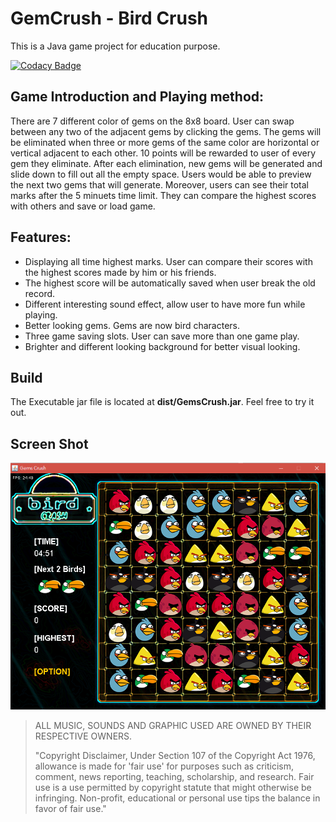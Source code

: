 # GemCrush - Bird Crush
<p>This is a Java game project for education purpose. </p>

 [![Codacy Badge](https://api.codacy.com/project/badge/Grade/05f1a582055f4cd18142524cc5944fbd)](https://www.codacy.com/manual/kennyyuen2008/GemCrush?utm_source=github.com&amp;utm_medium=referral&amp;utm_content=kennyyuen/GemCrush&amp;utm_campaign=Badge_Grade)
 
## Game Introduction and Playing method:
<p>There are 7 different color of gems on the 8x8 board. User can swap between any two of the adjacent gems by clicking the gems. The gems will be eliminated when three or more gems of the same color are horizontal or vertical adjacent to each other. 10 points will be rewarded to user of every gem they eliminate. After each elimination, new gems will be generated and slide down to fill out all the empty space. Users would be able to preview the next two gems that will generate. Moreover, users can see their total marks after the 5 minuets time limit. They can compare the highest scores with others and save or load game. </p>

## Features:
* Displaying all time highest marks. User can compare their scores with the highest scores made by him or his friends. 
* The highest score will be automatically saved when user break the old record. 
* Different interesting sound effect, allow user to have more fun while playing. 
* Better looking gems. Gems are now bird characters. 
* Three game saving slots. User can save more than one game play. 
* Brighter and different looking background for better visual looking. 

## Build
<p>The Executable jar file is located at <strong>dist/GemsCrush.jar</strong>. Feel free to try it out.</p>

## Screen Shot
![Screen Shot](/images/ui.png)

>ALL MUSIC, SOUNDS AND GRAPHIC USED ARE OWNED BY THEIR RESPECTIVE OWNERS.
>
>"Copyright Disclaimer, Under Section 107 of the Copyright Act 1976, allowance is made for 'fair use' for purposes such as criticism, comment, news reporting, teaching, scholarship, and research. Fair use is a use permitted by copyright statute that might otherwise be infringing. Non-profit, educational or personal use tips the balance in favor of fair use."

